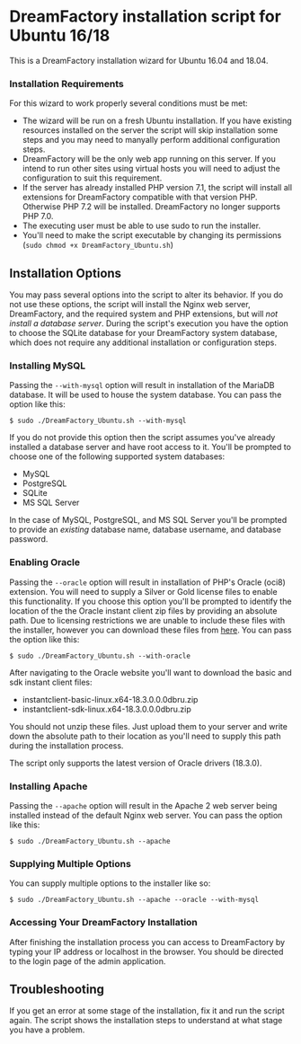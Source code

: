 # DreamFactory installation script for Ubuntu 16/18

This is a DreamFactory installation wizard for Ubuntu 16.04 and 18.04. 

### Installation Requirements 

For this wizard to work properly several conditions must be met:

* The wizard will be run on a fresh Ubuntu installation. If you have existing resources installed on the server the script will skip installation some steps and you may need to manyally perform additional configuration steps.
* DreamFactory will be the only web app running on this server. If you intend to run other sites using virtual hosts you will need to adjust the configuration to suit this requirement.
* If the server has already installed PHP version 7.1, the script will install all extensions for DreamFactory compatible with that version PHP. Otherwise PHP 7.2 will be installed. DreamFactory no longer supports PHP 7.0.
* The executing user must be able to use sudo to run the installer.
* You'll need to make the script executable by changing its permissions (`sudo chmod +x DreamFactory_Ubuntu.sh`)

## Installation Options

You may pass several options into the script to alter its behavior. If you do not use these options, the script will install the Nginx web server, DreamFactory, and the required system and PHP extensions, but will *not install a database server*. During the script's execution you have the option to choose the SQLite database for your DreamFactory system database, which does not require any additional installation or configuration steps.

### Installing MySQL

Passing the ```--with-mysql``` option will result in installation of the MariaDB database. It will be used to house the system database. You can pass the option like this:

    $ sudo ./DreamFactory_Ubuntu.sh --with-mysql

If you do not provide this option then the script assumes you've already installed a database server and have root access to it. You'll be prompted to choose one of the following supported system databases:

* MySQL
* PostgreSQL 
* SQLite
* MS SQL Server

In the case of MySQL, PostgreSQL, and MS SQL Server you'll be prompted to provide an *existing* database name, database username, and database password.

### Enabling Oracle

Passing the ```--oracle``` option will result in installation of PHP's Oracle (oci8) extension. You will need to supply a Silver or Gold license files to enable this functionality. If you choose this option you'll be prompted to identify the location of the the Oracle instant client zip files by providing an absolute path. Due to licensing restrictions we are unable to include these files with the installer, however you can download these files from [here](https://www.oracle.com/technetwork/topics/linuxx86-64soft-092277.html). You can pass the option like this:

    $ sudo ./DreamFactory_Ubuntu.sh --with-oracle

After navigating to the Oracle website you'll want to download the basic and sdk instant client files:

* instantclient-basic-linux.x64-18.3.0.0.0dbru.zip
* instantclient-sdk-linux.x64-18.3.0.0.0dbru.zip

You should not unzip these files. Just upload them to your server and write down the absolute path to their location as you'll need to supply this path during the installation process.

The script only supports the latest version of Oracle drivers (18.3.0).

### Installing Apache

Passing the ```--apache``` option will result in the Apache 2 web server being installed instead of the default Nginx web server. You can pass the option like this:

    $ sudo ./DreamFactory_Ubuntu.sh --apache

### Supplying Multiple Options

You can supply multiple options to the installer like so:

    $ sudo ./DreamFactory_Ubuntu.sh --apache --oracle --with-mysql


### Accessing Your DreamFactory Installation

After finishing the installation process you can access to DreamFactory by typing your IP address or localhost in the browser. You should be directed to the login page of the admin application.

## Troubleshooting

If you get an error at some stage of the installation, fix it and run the script again. The script shows the installation steps to understand at what stage you have a problem.
